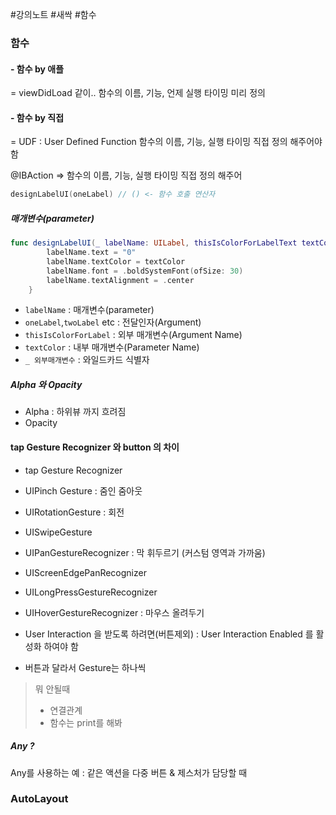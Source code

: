 #강의노트 #새싹 #함수

### 함수
#### - 함수 by 애플

= viewDidLoad 같이..
함수의 이름, 기능,  언제 실행 타이밍 미리 정의
#### - 함수 by 직접

= UDF : User Defined Function
함수의 이름, 기능, 실행 타이밍 직접 정의 해주어야 함 

@IBAction => 함수의 이름, 기능, 실행 타이밍 직접 정의 해주어

```swift
designLabelUI(oneLabel) // () <- 함수 호출 연산자
```

##### 매개변수(parameter)

```swift
func designLabelUI(_ labelName: UILabel, thisIsColorForLabelText textColor: UIColor) {
        labelName.text = "0"
        labelName.textColor = textColor
        labelName.font = .boldSystemFont(ofSize: 30)
        labelName.textAlignment = .center
    }
```

- `labelName` : 매개변수(parameter)
- `oneLabel`,`twoLabel` etc : 전달인자(Argument)
-  `thisIsColorForLabel` : 외부 매개변수(Argument Name)
-  `textColor` : 내부 매개변수(Parameter Name)
- `_ 외부매개변수` :  와일드카드 식별자

##### Alpha 와 Opacity
- Alpha : 하위뷰 까지 흐려짐
- Opacity
#### tap Gesture Recognizer 와 button 의 차이
- tap Gesture Recognizer
- UIPinch Gesture : 줌인 줌아웃
- UIRotationGesture : 회전
- UISwipeGesture
- UIPanGestureRecognizer : 막 휘두르기 (커스텀 영역과 가까움)
- UIScreenEdgePanRecognizer
- UILongPressGestureRecognizer 
- UIHoverGestureRecognizer : 마우스 올려두기

- User Interaction 을 받도록 하려면(버튼제외) : User Interaction Enabled 를 활성화 하여야 함
- 버튼과 달라서 Gesture는 하나씩

>뭐 안될때
>	- 연결관계
>	- 함수는 print를 해봐

##### Any ? 
Any를 사용하는 예 : 같은 액션을 다중 버튼 & 제스처가 담당할 때

### AutoLayout